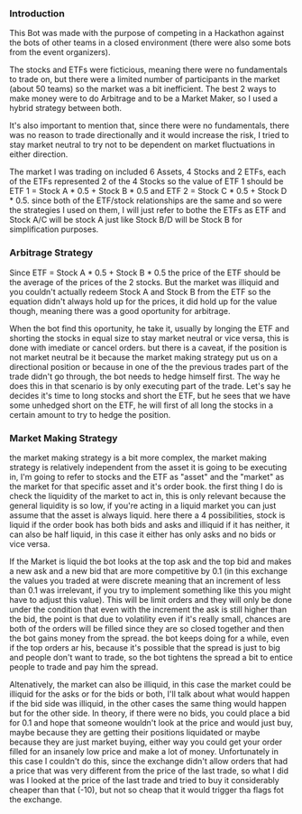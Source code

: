 ### Introduction

This Bot was made with the purpose of competing in a Hackathon against the bots of other teams in a closed environment (there were also some bots from the event organizers).

The stocks and ETFs were ficticious, meaning there were no fundamentals to trade on, but there were a limited number of participants in the market (about 50 teams) so the market was a bit inefficient. The best 2 ways to make money were to do Arbitrage and to be a Market Maker, so I used a hybrid strategy between both.

It's also important to mention that, since there were no fundamentals, there was no reason to trade directionally and it would increase the risk, I tried to stay market neutral to try not to be dependent on market fluctuations in either direction.

The market I was trading on included 6 Assets, 4 Stocks and 2 ETFs, each of the ETFs represented 2 of the 4 Stocks so the value of ETF 1 should be ETF 1 = Stock A * 0.5 + Stock B * 0.5 and ETF 2 = Stock C * 0.5 + Stock D * 0.5. since both of the ETF/stock relationships are the same and so were the strategies I used on them, I will just refer to bothe the ETFs as ETF and Stock A/C will be stock A just like Stock B/D will be Stock B for simplification purposes.

### Arbitrage Strategy

Since ETF = Stock A * 0.5 + Stock B * 0.5 the price of the ETF should be the average of the prices of the 2 stocks. But the market was illiquid and you couldn't actually redeem Stock A and Stock B from the ETF so the equation didn't always hold up for the prices, it did hold up for the value though, meaning there was a good oportunity for arbitrage.

When the bot find this oportunity, he take it, usually by longing the ETF and shorting the stocks in equal size to stay market neutral or vice versa, this is done with imediate or cancel orders. but there is a caveat, if the position is not market neutral be it because the market making strategy put us on a directional position or because in one of the the previous trades part of the trade didn't go through, the bot needs to hedge himself first. The way he does this in that scenario is by only executing part of the trade. Let's say he decides it's time to long stocks and short the ETF, but he sees that we have some unhedged short on the ETF, he will first of all long the stocks in a certain amount to try to hedge the position.

### Market Making Strategy

the market making strategy is a bit more complex, the market making strategy is relatively independent from the asset it is going to be executing in, I'm going to refer to stocks and the ETF as "asset" and the "market" as the market for that specific asset and it's order book. the first thing I do is check the liquidity of the market to act in, this is only relevant because the general liquidity is so low, if you're acting in a liquid market you can just assume that the asset is always liquid. here there a 4 possibilities, stock is liquid if the order book has both bids and asks and illiquid if it has neither, it can also be half liquid, in this case it either has only asks and no bids or vice versa.

If the Market is liquid the bot looks at the top ask and the top bid and makes a new ask and a new bid that are more competitive by 0.1 (in this exchange the values you traded at were discrete meaning that an increment of less than 0.1 was irrelevant, if you try to implement something like this you might have to adjust this value). This will be limit orders and they will only be done under the condition that even with the increment the ask is still higher than the bid, the point is that due to volatility even if it's really small, chances are both of the orders will be filled since they are so closed together and then the bot gains money from the spread. the bot keeps doing for a while, even if the top orders ar his, because it's possible that the spread is just to big and people don't want to trade, so the bot tightens the spread a bit to entice people to trade and pay him the spread.

Altenatively, the market can also be illiquid, in this case the market could be illiquid for the asks or for the bids or both, I'll talk about what would happen if the bid side was illiquid, in the other cases the same thing would happen but for the other side. In theory, if there were no bids, you could place a bid for 0.1 and hope that someone wouldn't look at the price and would just buy, maybe because they are getting their positions liquidated or maybe because they are just market buying, either way you could get your order filled for an insanely low price and make a lot of money. Unfortunately in this case I couldn't do this, since the exchange didn't allow orders that had a price that was very different from the price of the last trade, so what I did was I looked at the price of the last trade and tried to buy it considerably cheaper than that (-10), but not so cheap that it would trigger tha flags fot the exchange.
